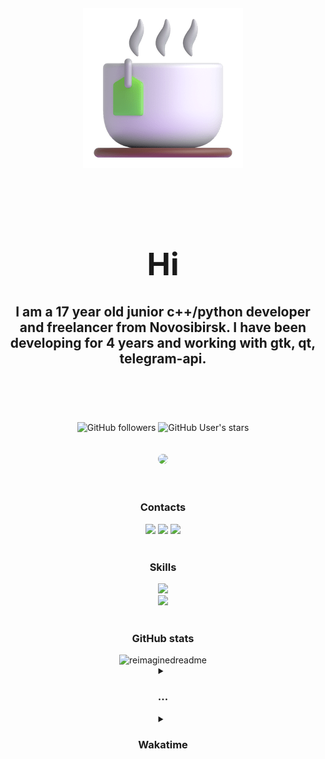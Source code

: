 
<div align="center">
    <br><br><br><br>
    <img src="https://github.com/bignutty/fluent-emoji/blob/main/animated/1f375.png?raw=true" ></img>
    <br><br><br><br>
    <h1 align="center" style="text-decoration: none; font-size: 50px;">Hi</h1>
    <h3 align="center" style="text-decoration: none; font-size: 21px;">I am a 17 year old junior c++/python developer and freelancer from Novosibirsk. I have been developing for 4 years and working with gtk, qt, telegram-api.</h3><br>
    <br><br><br>
</div>

<div align="center">
    <img alt="GitHub followers" src="https://img.shields.io/github/followers/Nighty3098?style=for-the-badge&color=dbb6ed&logoColor=85e185&labelColor=1c1c29" />
    <img alt="GitHub User's stars" src="https://img.shields.io/github/stars/Nighty3098?style=for-the-badge&logo=apachespark&color=eed49f&logoColor=D9E0EE&labelColor=1c1c29" />
    <br><br><br>
</div>
<div id="header" align="center">
    <a href="https://discord.gg/tnHSEc2cZv"><img src="https://invidget.switchblade.xyz/r8jWX8ugDd" style="border-radius: 15px;"/></a><br>
</div>

<div align="center">
    <br><br>
    <h3 align="center">Contacts</h3>
    <a href="https://t.me/Night3098" target="blank"><img src="https://github.com/Nighty3098/Nighty3098/assets/154594695/590b5e00-799d-42f9-9f64-c5ce27daf93c" /></a>
    <a href="https://discord.gg/#9707" target="blank"><img src="https://github.com/Nighty3098/Nighty3098/assets/154594695/44a76d71-7707-444c-a231-75f7459962cd" /></a>
    <a href="https://www.reddit.com/user/Night3098" target="blank"><img src="https://github.com/Nighty3098/Nighty3098/assets/154594695/a3943ff9-0e9e-4c8e-8682-825e79d8bf21" /></a>
    <br><br>
</div>

<h3 align="center">Skills</h3>
<div class="languages" align="center">
	<img src="https://skillicons.dev/icons?i=python,c,cpp,markdown,bash,css,html" />
</div>
<div class="tools" align="center">
	<img src="https://skillicons.dev/icons?i=neovim,vscode,cmake,sqlite,qt,git,linux" />
</div>
<br>

<h3 align="center">GitHub stats</h3>
<div align="center">
    <img src="https://myreadme.vercel.app/api/embed/Nighty3098?panels=userstatistics,commitgraph,toplanguages,toprepositories&theme=radical&border_radius=20&" alt="reimaginedreadme" width="80%" />
</div>
<details align="center">
<summary><h3>...</h3></summary>
<div align="center">
    <img src="https://github-profile-summary-cards.vercel.app/api/cards/profile-details?username=Nighty3098&border_radius=20&border_color=61dafb&theme=radical&layout=compact" width="70%" />
    <img src="https://github-profile-summary-cards.vercel.app/api/cards/most-commit-language?username=Nighty3098&border_radius=20&border_color=61dafb&theme=radical&layout=compact" width="35%"/>
    <img src="https://github-profile-summary-cards.vercel.app/api/cards/repos-per-language?username=Nighty3098&border_radius=20&border_color=61dafb&theme=radical&layout=compact" width="35%"/>
    <img src="https://github-profile-summary-cards.vercel.app/api/cards/stats?username=Nighty3098&border_radius=20&border_color=61dafb&theme=radical&layout=compact" width="35%"/>
    <img src="https://github-profile-summary-cards.vercel.app/api/cards/productive-time?username=Nighty3098&border_radius=20&border_color=61dafb&theme=radical&layout=compact" width="35%"/>
<br>
</div>
</details>

<details align="center">
	<summary align="center"><h3 align="center">Wakatime</h3></summary>
	<div align="center">
		<img alt="Wakatime" src="https://wakatime.com/badge/user/018e8f78-65a7-4aa8-8c67-51796499853b.svg?style=for-the-badge&color=eed49f" /><br>
		<img src="https://github-readme-stats.vercel.app/api/wakatime?username=018e8f78-65a7-4aa8-8c67-51796499853b&theme=nord&layout=compact&border_radius=20" />
	</div>
</details>
